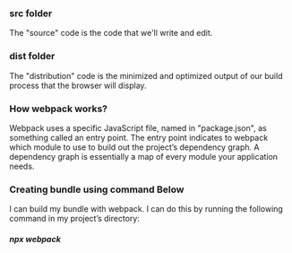 ### src folder
The "source" code is the code that we'll write and edit. 

### dist folder
The "distribution" code is the minimized and optimized output of our build process that the browser will display.

### How webpack works?
Webpack uses a specific JavaScript file, named in "package.json", as something called an entry point. The entry point indicates to webpack which module to use to build out the project’s dependency graph. A dependency graph is essentially a map of every module your application needs.

### Creating bundle using command Below
I can build my bundle with webpack. I can do this by running the following command in my project’s directory:
##### npx webpack


